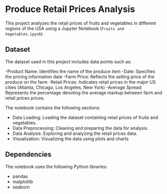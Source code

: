 # Produce Retail Prices Analysis

This project analyzes the retail prices of fruits and vegetables in different regions of the USA using a Jupyter Notebook (`Fruits and Vegetables.ipynb`).

## Dataset

The dataset used in this project includes data points such as:

-Product Name: Identifies the name of the produce item
-Date: Specifies the pricing information date
-Farm Price: Reflects the selling price of the produce on the farm
-Retail Prices: Indicates retail prices in the major US cities (Atlanta, Chicago, Los Angeles, New York)
-Average Spread: Represents the percentage denoting the average markup between farm and retail prices prices.

The notebook contains the following sections:

- Data Loading: Loading the dataset containing retail prices of fruits and vegetables.
- Data Preprocessing: Cleaning and preparing the data for analysis.
- Data Analysis: Exploring and analyzing the retail prices data.
- Visualization: Visualizing the data using plots and charts

## Dependencies

The notebook uses the following Python libraries:

- pandas
- matplotlib
- seaborn
